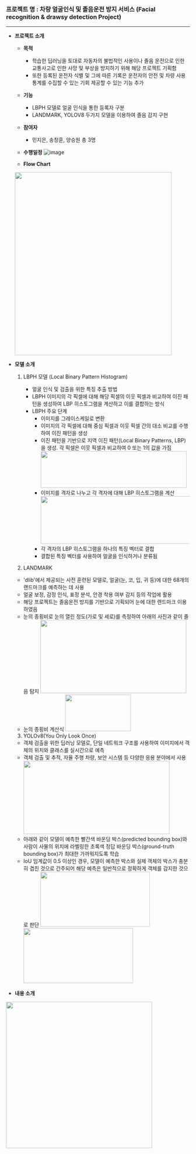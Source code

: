 
### 프로젝트 명 : 차량 얼굴인식 및 졸음운전 방지 서비스 (Facial recognition & drawsy detection Project)
---

- **프로젝트 소개**

  - **목적**
    - 학습한 딥러닝을 토대로 자동차의 불법적인 사용이나 졸음 운전으로 인한 교통사고로 인한 사망 및 부상을 방지하기 위해 해당 프로젝트 기획함
    - 또한 등록된 운전자 식별 및 그에 따른 기록은 운전자의 안전 및 차량 사용 통계를 수집할 수 있는 기회 제공할 수 있는 기능 추가

  - **기능**
    - LBPH 모델로 얼굴 인식을 통한 등록자 구분
    - LANDMARK, YOLOV8 두가지 모델을 이용하여 졸음 감지 구현

  - **참여자**
    - 민지은, 송창훈, 양승원 총 3명

  - **수행일정**
  ![image](https://github.com/JEMinn/open_CV/assets/160000163/2421b2a6-4c83-40d9-aa23-671fda58c0ec)

  - **Flow Chart**
  <img src="https://github.com/JEMinn/open_CV/assets/160000163/53620040-6e85-4dbc-9a70-0f9560c980cd"  width="430" height="500"/>


- **모델 소개**
  1. LBPH 모델 (Local Binary Pattern Histogram)
     - 얼굴 인식 및 검출을 위한 특징 추출 방법
     - LBPH 이미지의 각 픽셀에 대해 해당 픽셀의 이웃 픽셀과 비교하여 이진 패턴을 생성하여 LBP 히스토그램을 계산하고 이를 결합하는 방식
     - LBPH 주요 단계
       - 이미지를 그레이스케일로 변환
       - 이미지의 각 픽셀에 대해 중심 픽셀과 이웃 픽셀 간의 대소 비교를 수행하여 이진 패턴을 생성
       - 이진 패턴을 기반으로 지역 이진 패턴(Local Binary Patterns, LBP)을 생성. 각 픽셀은 이웃 픽셀과 비교하여 0 또는 1의 값을 가짐
         <img src="https://github.com/JEMinn/open_CV/assets/160000163/1ca45996-2026-45e0-88aa-225958d27855"  width="400" height="100"/>
       - 이미지를 격자로 나누고 각 격자에 대해 LBP 히스토그램을 계산
         <img src="https://github.com/JEMinn/open_CV/assets/160000163/a0220f57-2d56-4b23-aa4c-d011daf97046"  width="550" height="130"/>
       - 각 격자의 LBP 히스토그램을 하나의 특징 벡터로 결합
       - 결합된 특징 벡터를 사용하여 얼굴을 인식하거나 분류됨

  2. LANDMARK
    - 'dlib'에서 제공되는 사전 훈련된 모델로, 얼굴(눈, 코, 입, 귀 등)에 대한 68개의 랜드마크를 예측하는 데 사용
    - 얼굴 보정, 감정 인식, 표정 분석, 안경 착용 여부 감지 등의 작업에 활용
    - 해당 프로젝트는 졸음운전 방지를 기반으로 기획되어 눈에 대한 랜드마크 이용하였음
    - 눈의 종횡비로 눈의 열린 정도(가로 및 세로)를 측정하여 아래의 사진과 같이 졸음 탐지
      <img src="https://github.com/JEMinn/open_CV/assets/160000163/52f0453a-3599-437b-84bd-ce29c2370ba9"  width="400" height="200"/>
    - 눈의 종횡비 계산식
      <img src="https://github.com/JEMinn/open_CV/assets/160000163/70aae36a-597d-4484-8312-ff0d3b53668c"  width="180" height="100"/>

  3. YOLOv8(You Only Look Once)
    - 객체 검출을 위한 딥러닝 모델로, 단일 네트워크 구조를 사용하여 이미지에서 객체의 위치와 클래스를 실시간으로 예측
    - 객체 검출 및 추적, 자율 주행 차량, 보안 시스템 등 다양한 응용 분야에서 사용
      <img src="https://github.com/JEMinn/open_CV/assets/160000163/3c160c2b-14a3-4370-8222-00fcec300957"  width="400" height="200"/>
    - 아래와 같이 모델이 예측한 빨간색 바운딩 박스(predicted bounding box)와 사람이 사물의 위치에 라벨링한 초록색 정답 바운딩 박스(ground-truth bounding box)가 최대한 가까워지도록 학습
    - IoU 임계값이 0.5 이상인 경우, 모델이 예측한 박스와 실제 객체의 박스가 충분히 겹친 것으로 간주되어 해당 예측은 일반적으로 정확하게 객체를 감지한 것으로 판단
      <img src="https://github.com/JEMinn/open_CV/assets/160000163/d983d055-dc43-4b92-9432-948771fc5059"  width="300" height="150"/>
      <img src="https://github.com/JEMinn/open_CV/assets/160000163/a2606001-0fa7-4e24-a3ce-ad9b1c096f2c"  width="300" height="150"/>

- **내용 소개**



<img src="https://github.com/JEMinn/open_CV/assets/160000163/78457f6c-6f03-4c7f-9be2-77c7bed02c94"  width="400" height="400"/>











